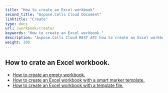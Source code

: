 ```yaml
---
title: "How to create an Excel workbook"
second_title: "Aspose.Cells Cloud Document"
linktitle: "Create"
type: docs
url: /workbook/create/
keywords: "How to create an Excel workbook."
description: "Aspose.Cells Cloud REST API how to create an Excel workbook. SDK support kinds of development languages. They include Android, C#, Go, Java, NodeJS, Perl, PHP, Python, Ruby, and swift."
weight: 100
---
```


## How to crate an Excel workbook.

- [How to create an empty workbook.](/cells/workbook/create/empty-workbook/)
- [How to create an Excel workbook with a smart marker template.](/cells/workbook/create/smartmarker/)
- [How to create an Excel workbook with a template file.](/cells/workbook/create/template-file/)
